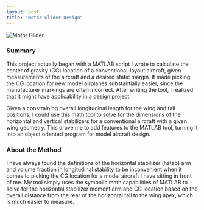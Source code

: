 ```yaml
---
layout: post
title: "Motor Glider Design"
---
```

![Motor Glider]({{site.url}}/assets/portfolio/mg_full.jpg "Fixed wing aircraft")
<!--more-->
<h3>Summary</h3>
This project actually began with a MATLAB script I wrote to calculate the center of gravity (CG) location of a conventional-layout aircraft, given measurements of the aircraft and a desired static margin. It made picking the CG location for new model airplanes substantially easier, since the manufacturer markings are often incorrect. After writing the tool, I realized that it might have applicability in a design project.

Given a constraining overall longitudinal length for the wing and tail positions, I could use this math tool to solve for the dimensions of the horizontal and vertical stabilizers for a conventional aircraft with a given wing geometry. This drove me to add features to the MATLAB tool, turning it into an object oriented program for model aircraft design.

<h3>About the Method</h3>
I have always found the definitions of the horizontal stabilizer (hstab) arm and volume fraction in longitudinal stability to be inconvenient when it comes to picking the CG location for a model aircraft I have sitting in front of me. My tool simply uses the symbolic math capabilities of MATLAB to solve for the horizontal stabilizer moment arm and CG location based on the overall distance from the rear of the horizontal tail to the wing apex, which is much easier to measure.
